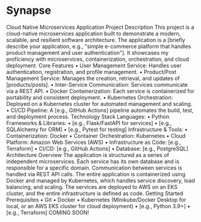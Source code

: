 # Synapse

Cloud Native  Microservices Application
Project Description
This project is a cloud-native microservices application built to demonstrate a modern, scalable, and resilient software architecture. The application is a [briefly describe your application, e.g., "simple e-commerce platform that handles product management and user authentication"]. It showcases my proficiency with microservices, containerization, orchestration, and cloud deployment.
Core Features
• User Management Service: Handles user authentication, registration, and profile management.
• Product/Post Management Service: Manages the creation, retrieval, and updates of [products/posts].
• Inter-Service Communication: Services communicate via a REST API.
• Docker Containerization: Each service is containerized for portability and consistent deployment.
• Kubernetes Orchestration: Deployed on a Kubernetes cluster for automated management and scaling.
• CI/CD Pipeline: A [e.g., GitHub Actions] pipeline automates the build, test, and deployment process.
Technology Stack
Languages:
• Python
Frameworks & Libraries:
• [e.g., Flask/FastAPI for services]
• [e.g., SQLAlchemy for ORM]
• [e.g., Pytest for testing]
Infrastructure & Tools:
• Containerization: Docker
• Container Orchestration: Kubernetes
• Cloud Platform: Amazon Web Services (AWS)
• Infrastructure as Code: [e.g., Terraform]
• CI/CD: [e.g., GitHub Actions]
• Database: [e.g., PostgreSQL]
Architecture Overview
The application is structured as a series of independent microservices. Each service has its own database and is responsible for a specific domain. Communication between services is handled via REST API calls. The entire application is containerized using Docker and managed by Kubernetes, which handles service discovery, load balancing, and scaling. The services are deployed to AWS on an EKS cluster, and the entire infrastructure is defined as code.
Getting Started
Prerequisites
• Git
• Docker
• Kubernetes (Minikube/Docker Desktop for local, or an AWS EKS cluster for cloud deployment)
• [e.g., Python 3.9+]
• [e.g., Terraform]
COMING SOON!
